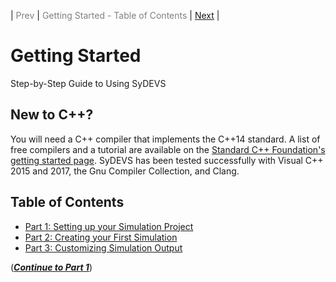 | <span style="color:gray">Prev</span> | <span style="color:gray">Getting Started - Table of Contents</span> | [Next](part01.html) |
# Getting Started

Step-by-Step Guide to Using SyDEVS

## New to C++?

You will need a C++ compiler that implements the C++14 standard. A list of free compilers and a tutorial are available on the [Standard C++ Foundation's getting started page](https://isocpp.org/get-started). SyDEVS has been tested successfully with Visual C++ 2015 and 2017, the Gnu Compiler Collection, and Clang.

## Table of Contents

- [Part 1: Setting up your Simulation Project](part01.html)
- [Part 2: Creating your First Simulation](part02.html)
- [Part 3: Customizing Simulation Output](part03.html)

([***Continue to Part 1***](part01.html))



